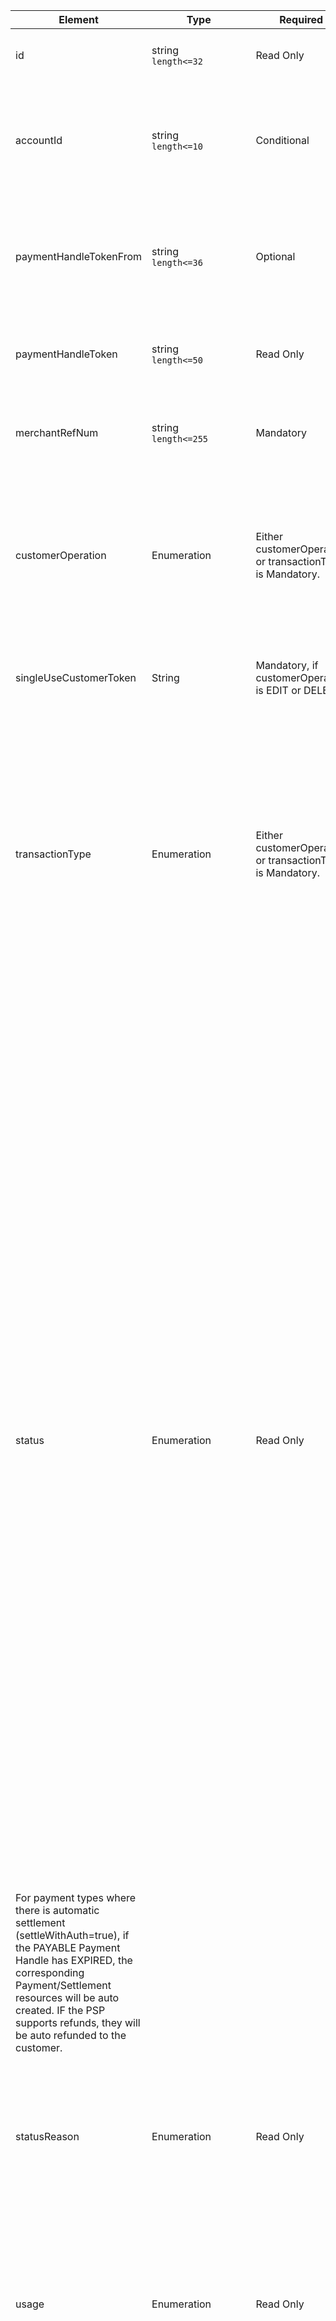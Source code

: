 |Element                |Type                       |Required    |Description                        |
|---                    |---                        |---         |---                                |
|id                     |string<br/>`length<=32`    |Read Only   |This is the ID returned in the response. This ID can be used to retrieve the Payment Handle.|
|accountId              |string<br/>`length<=10`    |Conditional |This is the merchant account number used for the request. Include this parameter if you have more than one merchant account for the currency/payment type combination you are specifying. |
|paymentHandleTokenFrom |string<br/>`length<=36`    |Optional    |This is the merchant account number used for the request. Include this parameter if you have more than one merchant account for the currency/payment type combination you are specifying. |
|paymentHandleToken     |string<br/>`length<=50`    |Read Only   |The Payment Handle Token generated by our system which should be used for subsequent Payment/Credit transaction. |
|merchantRefNum         |string<br/>`length<=255`   |Mandatory   |This is the merchant reference number created by the merchant and submitted as part of the request. It must be unique for each request.|
|customerOperation      |Enumeration                |Either customerOperation or transactionType is Mandatory.|This is the consumer operation on the payment instrument. ADD – Consumer wants to save the payment instrument to the profile. EDIT – Consumer wants to edit the payment instrument which is attached to the profile. DELETE – Consumer wants to delete the saved payment instrument from his profile.|
|singleUseCustomerToken |String                     |Mandatory, if customerOperation is EDIT or DELETE | TThis is the single use customer token of the profile on which customer operation (ADD/EDIT/DELETE) needs to be done.|
|transactionType        |Enumeration                |Either customerOperation or transactionType is Mandatory.|This specifies the transaction type for which the Payment Handle is created. Possible values are: <ul><li>PAYMENT - Payment Handle is created to continue the Payment.</li><li> STANDALONE_CREDIT - Payment Handle is created to continue the standalone credit.</li><li>ORIGINAL_CREDIT - Payment Handle is created to continue the original credit.</li><li>VERIFICATION - Payment Handle is created to continue the verification request.</li></ul>|
|status                 |Enumeration                |Read Only   |This is the status of the request. Possible values are:<ul><li>RECEIVED &ndash; Our system has received the request and is waiting for the downstream processor’s response.</li><li>INITIATED &ndash; The request was initiated with the downstream provider.</li><li>PAYABLE &ndash; The merchant can use the Payment Handle for a Payment request.</li><li>PROCESSING &ndash; The Payment Handle was authorized by customer, awaiting PSP response.</li><li>FAILED &ndash; The transaction failed due to an error or got declined.</li><li>EXPIRED &ndash; The Payment Handle expired because the merchant did not proceed with the Payment transaction.</li><li>COMPLETED &ndash; The Payment request was initiated successfully using the Payment Handle.</li><li>ERROR &ndash; The Payment Handle has errored. The reason for this state might be because of some system or environmental issues. </li></ul> By default, PaymentHandles will EXPIRE after 15 mins unless in a PROCESSING status.  Once the transaction flow has been is initiated by the customer, the time permitted for the customer to complete authorization is dependent upon the payment type. PaymentHandles that lapse the permitted processing will be marked EXPIRED.If the customer is required to complete authorization as part of a redirect flow, the PaymentHandle is updated to have a PROCESSING status and the expiration time is extended to allow this additional time for the customer to complete these activities.
For payment types where there is automatic settlement (settleWithAuth=true), if the PAYABLE Payment Handle has EXPIRED,  the corresponding Payment/Settlement resources will be auto created.  IF the PSP supports refunds, they will be auto refunded to the customer.|
|statusReason           |Enumeration                |Read Only   |<ul><li>AUTH_VOIDED - Authorization was cancelled (voided).</li><li> USER_CANCELLED - User cancelled the transaction </li><li>AUTH_EXPIRED - Authorization has expired and no settlements were completed.</ul>|
|usage                  |Enumeration                |Read Only   |This specifies how the Payment Handle will be used for Payments. Possible values are:<ul><li>SINGLE_USE &ndash; The Payment Handle can be used for only one transaction and expires if not used.</li><li>MULTI_USE &ndash; The Payment Handle can be used multiple times.</li></ul>|
|paymentType            |Enumeration                |Mandatory   |This is the payment type associated with this Payment Handle. Possible values are:<ul><li>CARD</li><li>PAYSAFECASH</li><li>PAYSAFECARD</li><li>VIP PREFERRED</li><li>SIGHTLINE</li><li>SKRILL</li><li>INSTANT ACH</li><li>NETELLER</li></ul>|
|action                 |Enumeration                |Read Only   |This specifies the next step of the user journey once they proceed to the Payment. Possible values are:<ul><li>NONE &ndash; No action is required, for example, for a standard credit card payment.</li><li>REDIRECT &ndash; The user must be redirected to complete a Payment, for example, when an alternate payment method like Paysafecard is used.</li></ul>|
|executionMode          |Enumeration                |Read Only   |This specifies the action of the merchant server to complete the Payment. Possible values are:<ul><li>SYNCHRONOUS &ndash; The status of the Payment request will be returned synchronously to the merchant, for example, a credit card request.</li><li>ASYNCHRONOUS &ndash; The Payment request is not completed immediately and the merchant [must rely on webhooks](#paymentswebhooks) to retrieve the status of the Payment request.</li></ul>|
|amount                 |number <br/>`max=99999999999` |Mandatory |This is the amount of the request, in minor units. For example, to process US $10.99, this value should be 1099. To process 1000 Japanese yen, this value should be 1000. To process 10.139 Tunisian dinar, this value should be 10139.<br/>**Note:** This field is mandatory if *transactionType* is included. <br/>The *amount* specified in the Payment Handle request must match the *amount* specified in the Payments API request the *paymentHandleToken* is used for. |
|currencyCode           |string <br/>`length=3`     |Mandatory  |This is the currency of the merchant account, for example, USD or CAD. See [Currency Codes](#currencycodes). <br/>The *currencyCode* specified in the Payment Handle request must match the *currencyCode* specified in the Payments API request the *paymentHandleToken* is used for.|
|paymentHandleToken     |string                     |Read Only  |This is the payment token generated by Paysafe that will be used by merchants for Payment API requests.|
|paymentObject, card or any relevant paymentInstrument object as per paymentType |Complex                    |Mandatory  |These are the details of the card or payment instrument used for the transaction.|
[card](#cardobject) \| [paysafecard](#paysafecardobject)\| [paysafecash](#paysafecashobject) \|[sightline](#sightlineobject) \| [vippreferred](#vippreferredobject) \| [skrill](#skrillobject) \| [instant ACH](#instantachobject)  \| Interac \|[paypal](#paypalobject) \| [ACH](#achobject)    \| [EFT](#eftobject) \| [BACS](#bacsobject)\| [SEPA](#sepaobject) |Objects | Mandatory |These are details of the payment instrument used in the request. |
|billingDetails         |[billingDetails](#billingdetailsobject) |Conditional |These are billing details for the request.<br/>**Note:** For single-use Payment Handles, this address information is ignored if the *paymentHandleTokenFrom* parameter is included and there is already address information associated with that customer.|
|profile                |[profile](#profileobject)  |Conditional| This is the customer's profile. Mandatory for VIP_PREFERRED and Sightline (Play+). Optional for all other payment methods. |
|shippingDetails        |Complex                    |Conditional| These are the shipping details of the request.|
|merchantDescriptor     |[merchantDescriptor](#merchantdescriptorobject) |Optional|This is the merchant descriptor that will be displayed on the customer's card or bank statement.<br/>**Note:** Not all processing gateways support this parameter. Contact your account manager for more information.|
|returnLinks            |[returnLinks](#returnlinksobject) | Mandatory for redirect flows.|The URL endpoint to redirect the consumer to. You can customize the return URL based on the transaction status. 'default' is mandatory. |
|returnLinks.rel        |Enumeration | |This is the link type, allowing different endpoints to be targeted depending on the end state of the transaction. The link relation describes how this link relates to the previous call. self will get details of the current call. Options:default - (required) The default return url, will be used if specific status return url is not defined.on_completed - Will be returned to this URL if the payment is completed.on_failed - Will be returned to this URL if the payment is failed.Future Options:on_cancelled,self, void_auths. Not all processing gateways support on_failed. Contact your account manager for more information. |
|returnLinks.href       |String      | |The actual URL. |
|returnLinks.method     |String      | |The HTTP method. |
|customerIp             |string<br/>`length<=39`    |Optional|This is the customer's IP address. |
|timeToLiveSeconds      |number<br/>`length<=899`   |Read Only|This is the period of time, in seconds, the *paymentHandleToken* is valid before expiration.|
|links                  |[links](#linksobject) Array of link objects     |Read Only| This provides the redirect details to which a merchant needs to redirect the customer to complete the authentication. Typically the case with 3DS Cards, PSCard, PSCash|
|links.rel              |[links](#linksobject)  Enumeration   |Read Only| redirect_payment - Merchant needs to redirect consumer to this url to complete authentication.|
|links.href             |String  |Read Only| The URL to redirect.|
|links.method           |String  |Read Only| The HTTP method to be used, if needed.|
|customerId             |String  Max = 36|Read Only| The HTTP method to be used, if needed.| 
|txnTime                | UTC formatted date | Read Only | This is the date and time the request was processed. For example:<br/>2019-01-26T10:32:28Z |
|gatewayResponse        |[gatewayResponse](#gatewayresponseobject)|Read Only| This is the read-only raw response returned by an acquirer. It is returned only if your account is configured accordingly.|
|updatedTime |datetime  |Read Only  |ISO 8601 format (UTC) This is the date and time the resource was last updated, for example, `2014-01-26T10:32:28Z`  |
|statusTime  |datetime  |Read Only  |ISO 8601 format (UTC) This is the date and time the resource was last updated, for example, `2014-01-26T10:32:28Z`  |
|meta|[meta](#metaobject)|Read Only| This is the information of the response.| 
|error| error Object |  | Represents the customer id, which is saved at Paysafe side. |
|timeToLiveSeconds | Long | Read Only | This is the period of time the paymentHandleToken is valid before expiration, in seconds, returned in the response. |
